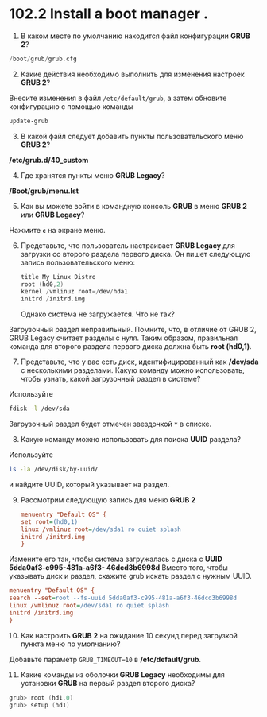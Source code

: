 # 102.2 Install a boot manager .

1. В каком месте по умолчанию находится файл конфигурации **GRUB 2**? 

```c
/boot/grub/grub.cfg
```

2. Какие действия необходимо выполнить для изменения настроек **GRUB 2**? 

Внесите изменения в файл `/etc/default/grub`, а затем обновите конфигурацию с помощью команды 
```sh
update-grub
```

3. В какой файл следует добавить пункты пользовательского меню **GRUB 2**? 

**/etc/grub.d/40_custom**

4. Где хранятся пункты меню **GRUB Legacy**? 

**/Boot/grub/menu.lst**

5. Как вы можете войти в командную консоль **GRUB** в меню **GRUB 2** или **GRUB Legacy**? 

Нажмите **`c`** на экране меню.

6. Представьте, что пользователь настраивает **GRUB Legacy** для загрузки со второго раздела первого диска. Он пишет следующую запись пользовательского меню: 
    ```c
    title My Linux Distro
    root (hd0,2)
    kernel /vmlinuz root=/dev/hda1
    initrd /initrd.img
    ```
    Однако система не загружается. Что не так? 

Загрузочный раздел неправильный. Помните, что, в отличие от GRUB 2, GRUB Legacy считает разделы с нуля. Таким образом, правильная команда для второго раздела первого диска должна быть **root (hd0,1)**.

7. Представьте, что у вас есть диск, идентифицированный как **/dev/sda** с несколькими разделами. Какую команду можно использовать, чтобы узнать, какой загрузочный раздел в системе? 

Используйте 
```sh
fdisk -l /dev/sda
``` 
Загрузочный раздел будет отмечен звездочкой **`*`** в списке.

8. Какую команду можно использовать для поиска **UUID** раздела? 

Используйте 
```sh
ls -la /dev/disk/by-uuid/ 
```
и найдите UUID, который указывает на раздел.

9.  Рассмотрим следующую запись для меню **GRUB 2** 
    ```ini
    menuentry "Default OS" {
    set root=(hd0,1)
    linux /vmlinuz root=/dev/sda1 ro quiet splash
    initrd /initrd.img
    }
    ```
Измените его так, чтобы система загружалась с диска с **UUID 5dda0af3-c995-481a-a6f3-
46dcd3b6998d**
Вместо того, чтобы указывать диск и раздел, скажите grub искать раздел с нужным UUID. 
```ini
menuentry "Default OS" {
search --set=root --fs-uuid 5dda0af3-c995-481a-a6f3-46dcd3b6998d
linux /vmlinuz root=/dev/sda1 ro quiet splash
initrd /initrd.img
}
```

10.  Как настроить **GRUB 2** на ожидание 10 секунд перед загрузкой пункта меню по умолчанию? 

Добавьте параметр `GRUB_TIMEOUT=10` в **/etc/default/grub**.

11. Какие команды из оболочки **GRUB Legacy** необходимы для установки **GRUB** на первый раздел второго диска?

```c
grub> root (hd1,0)
grub> setup (hd1)
```
